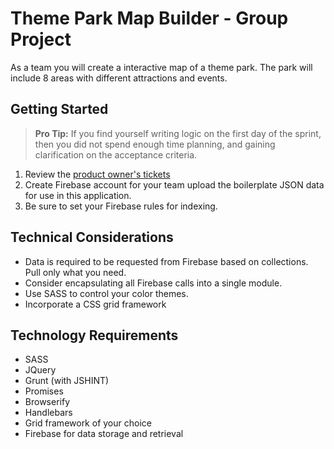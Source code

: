 # Theme Park Map Builder - Group Project

As a team you will create a interactive map of a theme park. The park will include 8 areas with different attractions and events.

## Getting Started

> **Pro Tip:** If you find yourself writing logic on the first day of the sprint, then you did not spend enough time planning, and gaining clarification on the acceptance criteria.

1. Review the [product owner's tickets](https://github.com/nashville-software-school/group-project-theme-park/issues)
1. Create Firebase account for your team upload the boilerplate JSON data for use in this application.
1. Be sure to set your Firebase rules for indexing.

## Technical Considerations
* Data is required to be requested from Firebase based on collections. Pull only what you need.
* Consider encapsulating all Firebase calls into a single module.
* Use SASS to control your color themes.
* Incorporate a CSS grid framework

## Technology Requirements
* SASS
* JQuery
* Grunt (with JSHINT)
* Promises
* Browserify
* Handlebars
* Grid framework of your choice
* Firebase for data storage and retrieval
